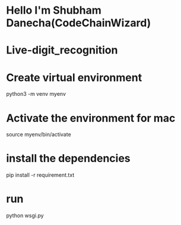 # Hello I'm Shubham Danecha(CodeChainWizard)

# Live-digit_recognition

# Create virtual environment

python3 -m venv myenv

# Activate the environment for mac

source myenv/bin/activate

# install the dependencies

pip install -r requirement.txt

# run

python wsgi.py
